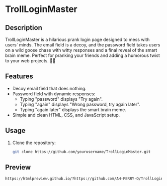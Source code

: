 # TrollLoginMaster

## Description
TrollLoginMaster is a hilarious prank login page designed to mess with users' minds. The email field is a decoy, and the password field takes users on a wild goose chase with witty responses and a final reveal of the smart brain meme. Perfect for pranking your friends and adding a humorous twist to your web projects. 🤪🔐

## Features
- Decoy email field that does nothing.
- Password field with dynamic responses:
  - Typing "password" displays "Try again".
  - Typing "again" displays "Wrong password, try again later".
  - Typing "again later" displays the smart brain meme.
- Simple and clean HTML, CSS, and JavaScript setup.

## Usage
1. Clone the repository:
   ```bash
   git clone https://github.com/yourusername/TrollLoginMaster.git

## Preview
   ```bash
 https://htmlpreview.github.io/?https://github.com/AH-PERRY-O/TrollLoginMaster/blob/main/index.html
